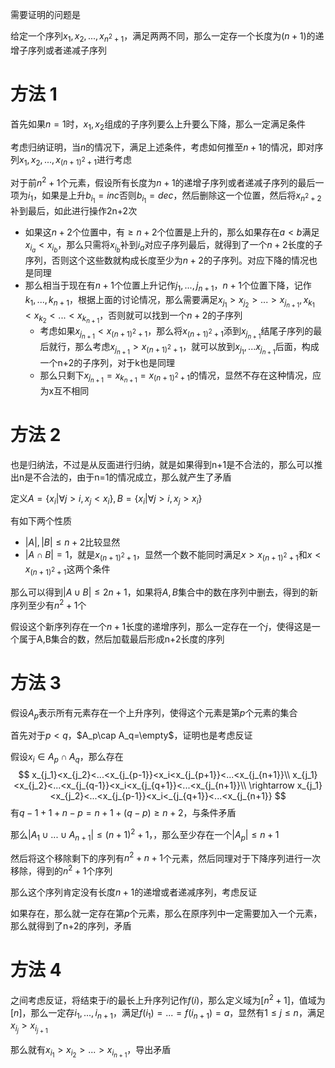 需要证明的问题是

给定一个序列$x_1,x_2,...,x_{n^2+1}$，满足两两不同，那么一定存一个长度为$(n+1)$的递增子序列或者递减子序列

# 方法 1

首先如果$n=1$时，$x_1,x_2$组成的子序列要么上升要么下降，那么一定满足条件

考虑归纳证明，当$n$的情况下，满足上述条件，考虑如何推至$n+1$的情况，即对序列$x_1,x_2,...,x_{(n+1)^2+1}$​进行考虑

对于前$n^2+1$​个元素，假设所有长度为$n+1$​的递增子序列或者递减子序列的最后一项为$i_1$，如果是上升$b_{i_1}=inc$否则$b_{i_1}=dec$，然后删除这一个位置，然后将$x_{n^2+2}$补到最后，如此进行操作2n+2次

- 如果这$n+2$个位置中，有$\geq n+2$个位置是上升的，那么如果存在$a<b$满足$x_{i_a}<x_{i_b}$，那么只需将$x_{i_b}$补到$i_a$对应子序列最后，就得到了一个$n+2$长度的子序列，否则这个这些数就构成长度至少为$n+2$的子序列。对应下降的情况也是同理
- 那么相当于现在有$n+1$个位置上升记作$j_1,...,j_{n+1}$，$n+1$个位置下降，记作$k_1,...,k_{n+1}$​，根据上面的讨论情况，那么需要满足$x_{j_1}>x_{j_2}>...>x_{j_{n+1}},x_{k_1}<x_{k_2}<...<x_{k_{n+1}}$，否则就可以找到一个$n+2$的子序列
  - 考虑如果$x_{j_{n+1}}<x_{(n+1)^2+1}$，那么将$x_{(n+1)^2+1}$添到$x_{j_{n+1}}$结尾子序列的最后就行，那么考虑$x_{j_{n+1}}>x_{(n+1)^2+1}$​，就可以放到$x_{j_1},...x_{j_{n+1}}$后面，构成一个n+2的子序列，对于k也是同理
  - 那么只剩下$x_{j_{n+1}}=x_{k_{n+1}}=x_{(n+1)^2+1}$的情况，显然不存在这种情况，应为x互不相同

# 方法 2

也是归纳法，不过是从反面进行归纳，就是如果得到n+1是不合法的，那么可以推出n是不合法的，由于n=1的情况成立，那么就产生了矛盾

定义$A=\{x_i|\forall j>i,x_j<x_i\},B=\{x_i|\forall j>i,x_j >x_i\}$

有如下两个性质

- $|A|,|B|\leq n+2$​​比较显然
- $|A\cap B|=1$，就是$x_{(n+1)^2+1}$，显然一个数不能同时满足$x>x_{(n+1)^2+1}$和$x<x_{(n+1)^2+1}$这两个条件

那么可以得到$|A\cup B|\leq 2n+1$，如果将$A,B$集合中的数在序列中删去，得到的新序列至少有$n^2+1$个

假设这个新序列存在一个$n+1$长度的递增序列，那么一定存在一个$j$，使得这是一个属于A,B集合的数，然后加载最后形成n+2长度的序列

# 方法 3

假设$A_p$表示所有元素存在一个上升序列，使得这个元素是第$p$个元素的集合

首先对于$p<q$，$A_p\cap A_q=\empty$，证明也是考虑反证

假设$x_i\in A_p\cap A_q$，那么存在
$$
x_{j_1}<x_{j_2}<...<x_{j_{p-1}}<x_i<x_{j_{p+1}}<...<x_{j_{n+1}}\\
x_{j_1}<x_{j_2}<...<x_{j_{q-1}}<x_i<x_{j_{q+1}}<...<x_{j_{n+1}}\\
\rightarrow x_{j_1}<x_{j_2}<...<x_{j_{p-1}}<x_i<_{j_{q+1}}<...<x_{j_{n+1}}
$$
有$q-1+1+n-p=n+1+(q-p)\geq n+2$，与条件矛盾

那么$|A_1\cup...\cup A_{n+1}|\leq (n+1)^2+1$，，那么至少存在一个$|A_p|\leq n+1$

然后将这个移除剩下的序列有$n^2+n+1$个元素，然后同理对于下降序列进行一次移除，得到的$n^2+1$个序列

那么这个序列肯定没有长度$n+1$的递增或者递减序列，考虑反证

如果存在，那么就一定存在第$p$个元素，那么在原序列中一定需要加入一个元素，那么就得到了n+2的序列，矛盾

# 方法 4

之间考虑反证，将结束于$i$的最长上升序列记作$f(i)$，那么定义域为$[n^2+1]$，值域为$[n]$，那么一定存$i_1,...,i_{n+1}$，满足$f(i_1)=...=f(i_{n+1})=a$，显然有$1\leq j\leq n$，满足$x_{i_j}>x_{i_{j+1}}$

那么就有$x_{i_1}>x_{i_2}>...>x_{i_{n+1}}$，导出矛盾

